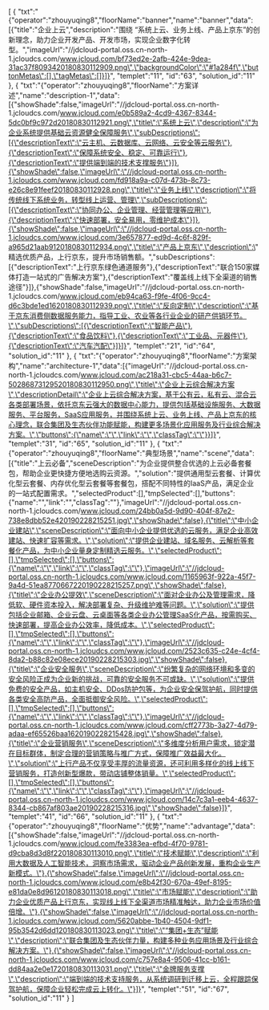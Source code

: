[
	{
		"txt":"{\"operator\":\"zhouyuqing8\",\"floorName\":\"banner\",\"name\":\"banner\",\"data\":[{\"title\":\"企业上云\",\"description\":\"围绕 “系统上云、业务上线、产品上京东”的创新理念，助力企业开发产品、开发市场，实现企业数字化转型。\",\"imageUrl\":\"//jdcloud-portal.oss.cn-north-1.jcloudcs.com/www.jcloud.com/bf73ed2e-2afb-424e-9dea-31ac37f8093420180830112909.png\",\"backgroundColor\":\"#1a284f\",\"buttonMetas\":[],\"tagMetas\":[]}]}",
		"templet":"11",
		"id":"63",
		"solution_id":"11"
	},
	{
		"txt":"{\"operator\":\"zhouyuqing8\",\"floorName\":\"方案详述\",\"name\":\"description-1\",\"data\":[{\"showShade\":false,\"imageUrl\":\"//jdcloud-portal.oss.cn-north-1.jcloudcs.com/www.jcloud.com/e0b589a2-4cd9-4367-8344-5dc0bf9c972d20180830112921.png\",\"title\":\"系统上云\",\"description\":\"为企业系统提供基础云资源健全保障服务\",\"subDescriptions\":[{\"descriptionText\":\"云主机、云数据库、云网络、云安全等云服务\"},{\"descriptionText\":\"保障系统安全、稳定、可靠运行\"},{\"descriptionText\":\"提供端到端的技术支撑服务\"}]},{\"showShade\":false,\"imageUrl\":\"//jdcloud-portal.oss.cn-north-1.jcloudcs.com/www.jcloud.com/fd918a9a-c07d-473b-8c73-e26c8e91feef20180830112928.png\",\"title\":\"业务上线\",\"description\":\"将传统线下系统业务，转型线上运营、管理\",\"subDescriptions\":[{\"descriptionText\":\"协同办公、企业管理、经营管理等应用\"},{\"descriptionText\":\"快速部署，安全易用，零维护成本\"}]},{\"showShade\":false,\"imageUrl\":\"//jdcloud-portal.oss.cn-north-1.jcloudcs.com/www.jcloud.com/3e657877-ed9d-4c6f-829f-a965d21aab9120180830112934.png\",\"title\":\"产品上京东\",\"description\":\" 精选优质产品，上行京东，提升市场销售额。\",\"subDescriptions\":[{\"descriptionText\":\"上行京东绿色通道服务\"},{\"descriptionText\":\"联合150家媒体打造一站式的广告解决方案\"},{\"descriptionText\":\"覆盖线上线下全渠道的销售途径\"}]},{\"showShade\":false,\"imageUrl\":\"//jdcloud-portal.oss.cn-north-1.jcloudcs.com/www.jcloud.com/eb94ca63-f9fe-4f06-9cc4-d6c3bde1ed1620180830112939.png\",\"title\":\"反向定制\",\"description\":\"基于京东消费侧数据服务能力，指导工业、农业等各行业企业的研产供销环节。\",\"subDescriptions\":[{\"descriptionText\":\"智能产品\"},{\"descriptionText\":\"食品饮料\"},{\"descriptionText\":\"工业品、元器件\"},{\"descriptionText\":\"汽车汽配\"}]}]}",
		"templet":"21",
		"id":"64",
		"solution_id":"11"
	},
	{
		"txt":"{\"operator\":\"zhouyuqing8\",\"floorName\":\"方案架构\",\"name\":\"architecture-1\",\"data\":[{\"imageUrl\":\"//jdcloud-portal.oss.cn-north-1.jcloudcs.com/www.jcloud.com/ac218a31-cbc5-44aa-b6c7-50286873129520180830112950.png\",\"title\":\"企业上云综合解决方案\",\"descriptionDetail\":\"企业上云综合解决方案，基于公有云，私有云、混合云各类部署场景，依托京东云强大的数据中心能力，提供包括基础设施服务、大数据服务、平台服务，SaaS应用服务，并围绕系统上云、业务上线、产品上京东的核心理念，联合集团及生态伙伴功能赋能，构建更多场景化应用服务及行业综合解决方案。\",\"buttons\":{\"name\":\"\",\"link\":\"\",\"classTag\":\"\"}}]}",
		"templet":"31",
		"id":"65",
		"solution_id":"11"
	},
	{
		"txt":"{\"operator\":\"zhouyuqing8\",\"floorName\":\"典型场景\",\"name\":\"scene\",\"data\":[{\"title\":\"上云必备\",\"sceneDescription\":\"为企业提供整合优选的上云必备套餐包，帮助企业更快捷方便地选购云资源。\",\"solution\":\"提供通用型云套餐、计算优化型云套餐、内存优化型云套餐等套餐包，搭配不同特性的IaaS产品，满足企业的一站式配置需求。\",\"selectedProduct\":[],\"tmpSelected\":[],\"buttons\":{\"name\":\"\",\"link\":\"\",\"classTag\":\"\"},\"imageUrl\":\"//jdcloud-portal.oss.cn-north-1.jcloudcs.com/www.jcloud.com/24bb0a5d-9d90-404f-87e2-738e8dbb52e420190228215251.jpg\",\"showShade\":false},{\"title\":\"中小企业建站\",\"sceneDescription\":\"面向中小企业提供优选的云服务，满足企业高效建站、快速扩容等需求。\",\"solution\":\"提供企业建站、域名服务、云解析等套餐化产品，为中小企业量身定制精选云服务。\",\"selectedProduct\":[],\"tmpSelected\":[],\"buttons\":{\"name\":\"\",\"link\":\"\",\"classTag\":\"\"},\"imageUrl\":\"//jdcloud-portal.oss.cn-north-1.jcloudcs.com/www.jcloud.com/1165963f-922a-45f7-9a4d-51ea8770667220190228215257.png\",\"showShade\":false},{\"title\":\"企业办公提效\",\"sceneDescription\":\"面对企业办公及管理需求，降低软、硬件资本投入，解决部署复杂、升级维护难等问题。\",\"solution\":\"提供包括企业邮箱、企业云盘、云桌面等各类企业办公管理SaaS化产品，按需购买、快速部署，提高企业办公效率，降低成本。\",\"selectedProduct\":[],\"tmpSelected\":[],\"buttons\":{\"name\":\"\",\"link\":\"\",\"classTag\":\"\"},\"imageUrl\":\"//jdcloud-portal.oss.cn-north-1.jcloudcs.com/www.jcloud.com/2523c635-c24e-4cf4-8da2-b88c82e08ece20190228215303.jpg\",\"showShade\":false},{\"title\":\"企业安全服务\",\"sceneDescription\":\"纷繁复杂的网络环境和多变的安全风险正成为企业新的挑战，可靠的安全服务不可或缺。\",\"solution\":\"提供免费的安全产品，如主机安全、DDos防护包等，为企业安全保驾护航，同时提供各类安全高防产品，全面抵御安全风险。\",\"selectedProduct\":[],\"tmpSelected\":[],\"buttons\":{\"name\":\"\",\"link\":\"\",\"classTag\":\"\"},\"imageUrl\":\"//jdcloud-portal.oss.cn-north-1.jcloudcs.com/www.jcloud.com/cff2773b-3a27-4d79-adaa-ef65526baa1620190228215428.jpg\",\"showShade\":false},{\"title\":\"企业营销服务\",\"sceneDescription\":\"多维度分析用户需求，锁定潜在目标群体，制定合理的营销策略与推广方式，保障推广效益最大化。\",\"solution\":\"上行产品不仅享受丰厚的流量资源，还可利用多样化的线上线下营销服务，打造创新型爆款，带动店铺整体销量。\",\"selectedProduct\":[],\"tmpSelected\":[],\"buttons\":{\"name\":\"\",\"link\":\"\",\"classTag\":\"\"},\"imageUrl\":\"//jdcloud-portal.oss.cn-north-1.jcloudcs.com/www.jcloud.com/14c7c3a1-eeb4-4637-8344-cb867af803ae20190228215316.jpg\",\"showShade\":false}]}",
		"templet":"41",
		"id":"66",
		"solution_id":"11"
	},
	{
		"txt":"{\"operator\":\"zhouyuqing8\",\"floorName\":\"优势\",\"name\":\"advantage\",\"data\":[{\"showShade\":false,\"imageUrl\":\"//jdcloud-portal.oss.cn-north-1.jcloudcs.com/www.jcloud.com/fe3383ea-efbd-4f70-9781-d9cba8d3d8f220180830113010.png\",\"title\":\"技术赋能\",\"description\":\"利用大数据及人工智能技术，洞察市场需求，驱动企业产品创新发展，重构企业生产新模式。\"},{\"showShade\":false,\"imageUrl\":\"//jdcloud-portal.oss.cn-north-1.jcloudcs.com/www.jcloud.com/e8b42f30-670a-49ef-8195-e81da0e8d96120180830113018.png\",\"title\":\"市场赋能\",\"description\":\"助力企业优质产品上行京东，实现线上线下全渠道市场精准触达，助力企业市场价值倍增。\"},{\"showShade\":false,\"imageUrl\":\"//jdcloud-portal.oss.cn-north-1.jcloudcs.com/www.jcloud.com/5620abbe-1b40-4504-9df1-95b3542d6dd120180830113023.png\",\"title\":\"“集团+生态”赋能\",\"description\":\"联合集团及生态伙伴力量，构建多种业务应用场景及行业综合解决方案。\"},{\"showShade\":false,\"imageUrl\":\"//jdcloud-portal.oss.cn-north-1.jcloudcs.com/www.jcloud.com/c757e8a4-9506-41cc-b161-dd84aa2e0e1720180830113031.png\",\"title\":\"金牌服务支撑\",\"description\":\"端到端的技术支持服务，从系统调研到迁移上云，全程跟踪保驾护航，保障企业轻松完成云上转化。\"}]}",
		"templet":"51",
		"id":"67",
		"solution_id":"11"
	}
]